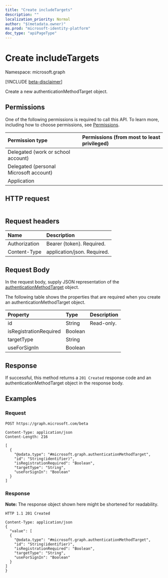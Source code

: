 ```yaml
---
title: "Create includeTargets"
description: ""
localization_priority: Normal
author: "$(metadata.owner)"
ms.prod: "microsoft-identity-platform"
doc_type: "apiPageType"
---
```


# Create includeTargets

Namespace: microsoft.graph

[!INCLUDE [beta-disclaimer](../../includes/beta-disclaimer.md)]

Create a new authenticationMethodTarget object.

## Permissions

One of the following permissions is required to call this API. To learn more, including how to choose permissions, see [Permissions](/graph/permissions-reference).

| Permission type                        | Permissions (from most to least privileged) |
| :------------------------------------- | :------------------------------------------ |
| Delegated (work or school account)     |                                             |
| Delegated (personal Microsoft account) |                                             |
| Application                            |                                             |

## HTTP request

<!-- {
  "blockType": "ignored"
}
-->

```http

```

## Request headers

| Name          | Description                 |
| :------------ | :-------------------------- |
| Authorization | Bearer {token}. Required.   |
| Content-Type  | application/json. Required. |

## Request Body

In the request body, supply JSON representation of the [authenticationMethodTarget](../resources/-authenticationmethodtarget.md) object.

<!-- Actions and Functions -->

<!-- CRUD Methods -->

The following table shows the properties that are required when you create an authenticationMethodTarget object.

| Property               | Type    | Description |
| :--------------------- | :------ | :---------- |
| id                     | String  | Read-only.  |
| isRegistrationRequired | Boolean |             |
| targetType             | String  |             |
| useForSignIn           | Boolean |             |

## Response

If successful, this method returns a `201 Created` response code and an authenticationMethodTarget object in the response body.

## Examples

### Request

<!-- {
  "blockType": "request",
  "name": "create_includetargets"
}
-->

```http
POST https://graph.microsoft.com/beta

Content-Type: application/json
Content-Length: 216

[
  {
    "@odata.type": "#microsoft.graph.authenticationMethodTarget",
    "id": "String(identifier)",
    "isRegistrationRequired": "Boolean",
    "targetType": "String",
    "useForSignIn": "Boolean"
  }
]

```

### Response

**Note:** The response object shown here might be shortened for readability.

<!-- {
  "blockType": "response",
  "truncated": true,
  "@odata.type": "$(this.ReturnTypeFullName)"
}
-->

```http
HTTP 1.1 201 Created

Content-Type: application/json
{
  "value": [
  {
    "@odata.type": "#microsoft.graph.authenticationMethodTarget",
    "id": "String(identifier)",
    "isRegistrationRequired": "Boolean",
    "targetType": "String",
    "useForSignIn": "Boolean"
  }
]
}

```
